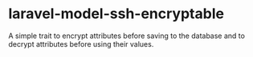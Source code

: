 # laravel-model-ssh-encryptable
A simple trait to encrypt attributes before saving to the database and to decrypt attributes before using their values.

